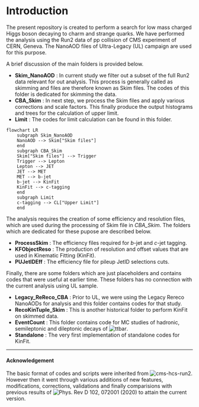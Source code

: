 # Introduction

The present repository is created to perform a search for low mass charged Higgs boson decaying to charm and strange quarks.
We have performed the analysis using the Run2 data of pp collision of CMS experiment of CERN, Geneva.
The NanoAOD files of Ultra-Legacy (UL) campaign are used for this purpose. 

A brief discussion of the main folders is provided below.

- **Skim_NanoAOD** : In current study we filter out a subset of the full Run2 data relevant for out analysis. This process is generally called as skimming and files are therefore known as Skim files. The codes of this folder is dedicated for skimming the data.
- **CBA_Skim** : In next step, we process the Skim files and apply various corrections and scale factors. This finally produce the output histograms and trees for the calculation of upper limit.
- **Limit** : The codes for limit calculation can be found in this folder.

```mermaid
flowchart LR
    subgraph Skim_NanoAOD
    NanoAOD --> Skim["Skim files"]
    end
    subgraph CBA_Skim
    Skim["Skim files"] --> Trigger 
    Trigger --> Lepton 
    Lepton --> JET 
    JET --> MET 
    MET --> b-jet 
    b-jet --> KinFit 
    KinFit --> c-tagging 
    end
    subgraph Limit
    c-tagging --> CL["Upper Limit"]
    end
```


The analysis requires the creation of some efficiency and resolution files, which are used during the processing of Skim file in *CBA_Skim*.
The folders which are dedicated for these pupose are described below.

- **ProcessSkim** : The efficiency files required for *b*-jet and *c*-jet tagging.
- **KFObjectReso** : The production of resolution and offset values that are used in Kinematic Fitting (KinFit).
- **PUJetIDEff** : The efficiency file for pileup JetID selections cuts.

Finally, there are some folders which are just placeholders and contains codes that were useful at earlier time. 
These folders has no connection with the current analysis using UL sample.  

- **Legacy_ReReco_CBA** : Prior to UL, we were using the Legacy Rereco NanoAODs for analysis and this folder contains codes for that study.
- **RecoKinTuple_Skim** : This is another historical folder to perform KinFit on skimmed data.
- **EventCount** : This folder contains code for MC studies of hadronic, semileptonic and dileptonic decays of ![ttbar](https://latex.codecogs.com/svg.image?t\bar{t}).
- **Standalone** : The very first implementation of standalone codes for KinFit.

---

#### Acknowledgement

The basic format of codes and scripts were inherited from ![cms-hcs-run2](https://github.com/ravindkv/cms-hcs-run2). However then it went through various additions of new features, modifications, corrections, validations and finally comparisions with previous results of ![Phys. Rev D 102, 072001 (2020)](https://doi.org/10.1103/PhysRevD.102.072001) to attain the current version.
